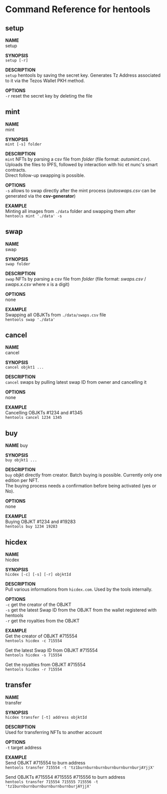# Command Reference for hentools

## setup

**NAME**  
setup

**SYNOPSIS**  
``setup [-r]``

**DESCRIPTION**  
``setup`` hentools by saving the secret key.
Generates Tz Address associated to it via the Tezos Wallet PKH method.

**OPTIONS**  
``-r`` reset the secret key by deleting the file

## mint

**NAME**  
mint

**SYNOPSIS**  
``mint [-s] folder``

**DESCRIPTION**  
``mint`` NFTs by parsing a csv file  from *folder* (file format: *automint.csv*).  
Uploads the files to IPFS, followed by interaction with hic et nunc's smart contracts.  
Direct follow-up swapping is possible.

**OPTIONS**  
``-s`` allows to swap directly after the mint process (*autoswaps.csv* can be generated via the **csv-generator**)

**EXAMPLE**  
Minting all images from ``./data`` folder and swapping them after  
``hentools mint './data' -s``

## swap
**NAME**  
swap

**SYNOPSIS**  
``swap folder``

**DESCRIPTION**  
``swap`` NFTs by parsing a csv file from *folder* (file format: *swaps.csv* / *swaps.x.csv* where x is a digit)

**OPTIONS**  
none

**EXAMPLE**  
Swapping all OBJKTs from ``./data/swaps.csv`` file  
``hentools swap './data'``

## cancel
**NAME**  
cancel

**SYNOPSIS**  
``cancel objkt1 ...``

**DESCRIPTION**  
``cancel`` swaps by pulling latest swap ID from owner and cancelling it

**OPTIONS**  
none

**EXAMPLE**  
Cancelling OBJKTs #1234 and #1345  
``hentools cancel 1234 1345``

## buy
**NAME**
buy

**SYNOPSIS**  
``buy objkt1 ...``

**DESCRIPTION**  
``buy`` objkt directly from creator. Batch buying is possible. Currently only one edition per NFT.   
The buying process needs a confirmation before being activated (yes or No).

**OPTIONS**  
none

**EXAMPLE**  
Buying OBJKT #1234 and #19283  
``hentools buy 1234 19283``

## hicdex
**NAME**  
hicdex

**SYNOPSIS**  
``hicdex [-c] [-s] [-r] objktId``

**DESCRIPTION**  
Pull various informations from ``hicdex.com``. Used by the tools internally.

**OPTIONS**  
``-c``  get the creator of the OBJKT  
``-s``  get the latest Swap ID from the OBJKT from the wallet registered with hentools  
``-r``  get the royalties from the OBJKT

**EXAMPLE**  
Get the creator of OBJKT #715554  
``hentools hicdex -c 715554``

Get the latest Swap ID from OBJKT #715554   
``hentools hicdex -s 715554``

Get the royalties from OBJKT #715554  
``hentools hicdex -r 715554``


## transfer
**NAME**  
transfer

**SYNOPSIS**  
``hicdex transfer [-t] address objktId``

**DESCRIPTION**  
Used for transferring NFTs to another account

**OPTIONS**  
``-t``  target address  

**EXAMPLE**  
Send OBJKT #715554 to burn address  
``hentools transfer 715554 -t 'tz1burnburnburnburnburnburnburjAYjjX'``

Send OBJKTs #715554 #715555 #715556 to burn address  
``hentools transfer 715554 715555 715556 -t 'tz1burnburnburnburnburnburnburjAYjjX'``
